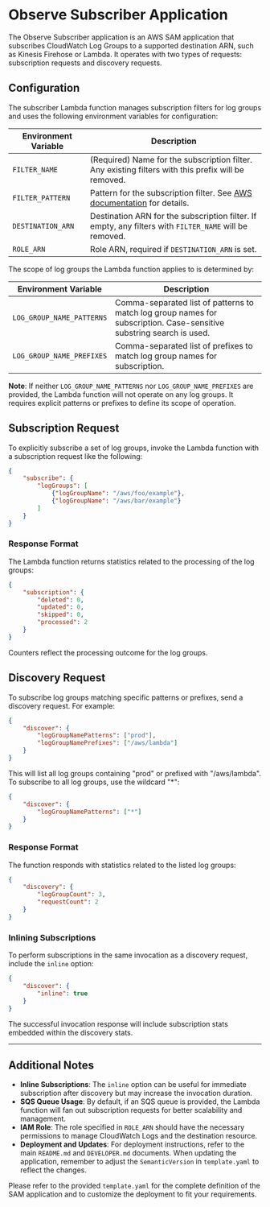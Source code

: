 # Observe Subscriber Application

The Observe Subscriber application is an AWS SAM application that subscribes CloudWatch Log Groups to a supported destination ARN, such as Kinesis Firehose or Lambda. It operates with two types of requests: subscription requests and discovery requests.

## Configuration

The subscriber Lambda function manages subscription filters for log groups and uses the following environment variables for configuration:

| Environment Variable      | Description |
|---------------------------|-------------|
| `FILTER_NAME`             | (Required) Name for the subscription filter. Any existing filters with this prefix will be removed. |
| `FILTER_PATTERN`          | Pattern for the subscription filter. See [AWS documentation](https://docs.aws.amazon.com/AmazonCloudWatch/latest/logs/SubscriptionFilters.html) for details. |
| `DESTINATION_ARN`         | Destination ARN for the subscription filter. If empty, any filters with `FILTER_NAME` will be removed. |
| `ROLE_ARN`                | Role ARN, required if `DESTINATION_ARN` is set. |

The scope of log groups the Lambda function applies to is determined by:

| Environment Variable      | Description |
|---------------------------|-------------|
| `LOG_GROUP_NAME_PATTERNS` | Comma-separated list of patterns to match log group names for subscription. Case-sensitive substring search is used. |
| `LOG_GROUP_NAME_PREFIXES` | Comma-separated list of prefixes to match log group names for subscription. |

**Note**: If neither `LOG_GROUP_NAME_PATTERNS` nor `LOG_GROUP_NAME_PREFIXES` are provided, the Lambda function will not operate on any log groups. It requires explicit patterns or prefixes to define its scope of operation.

## Subscription Request

To explicitly subscribe a set of log groups, invoke the Lambda function with a subscription request like the following:

```json
{
    "subscribe": {
        "logGroups": [
            {"logGroupName": "/aws/foo/example"},
            {"logGroupName": "/aws/bar/example"}
        ]
    }
}
```

### Response Format

The Lambda function returns statistics related to the processing of the log groups:

```json
{
    "subscription": {
        "deleted": 0,
        "updated": 0,
        "skipped": 0,
        "processed": 2
    }
}
```

Counters reflect the processing outcome for the log groups.

## Discovery Request

To subscribe log groups matching specific patterns or prefixes, send a discovery request. For example:

```json
{
    "discover": {
        "logGroupNamePatterns": ["prod"],
        "logGroupNamePrefixes": ["/aws/lambda"]
    }
}
```

This will list all log groups containing "prod" or prefixed with "/aws/lambda". To subscribe to all log groups, use the wildcard "*":

```json
{
    "discover": {
        "logGroupNamePatterns": ["*"]
    }
}
```

### Response Format

The function responds with statistics related to the listed log groups:

```json
{
    "discovery": {
        "logGroupCount": 3,
        "requestCount": 2
    }
}
```

### Inlining Subscriptions

To perform subscriptions in the same invocation as a discovery request, include the `inline` option:

```json
{
    "discover": {
        "inline": true
    }
}
```

The successful invocation response will include subscription stats embedded within the discovery stats.

---

## Additional Notes

- **Inline Subscriptions**: The `inline` option can be useful for immediate subscription after discovery but may increase the invocation duration.
- **SQS Queue Usage**: By default, if an SQS queue is provided, the Lambda function will fan out subscription requests for better scalability and management.
- **IAM Role**: The role specified in `ROLE_ARN` should have the necessary permissions to manage CloudWatch Logs and the destination resource.
- **Deployment and Updates**: For deployment instructions, refer to the main `README.md` and `DEVELOPER.md` documents. When updating the application, remember to adjust the `SemanticVersion` in `template.yaml` to reflect the changes.

Please refer to the provided `template.yaml` for the complete definition of the SAM application and to customize the deployment to fit your requirements.
